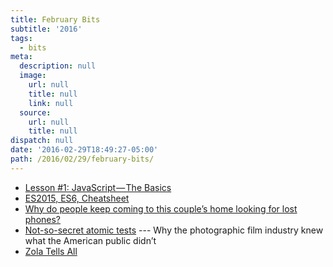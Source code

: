 ```yaml
---
title: February Bits
subtitle: '2016'
tags:
  - bits
meta:
  description: null
  image:
    url: null
    title: null
    link: null
  source:
    url: null
    title: null
dispatch: null
date: '2016-02-29T18:49:27-05:00'
path: /2016/02/29/february-bits/
---
```

* [Lesson #1: JavaScript — The Basics][basics]
* [ES2015, ES6, Cheatsheet][cheat]
* [Why do people keep coming to this couple’s home looking for lost phones?][phones]
* [Not-so-secret atomic tests][test] --- Why the photographic film industry knew what the American public didn’t
* [Zola Tells All][tellall]


[basics]: https://medium.com/@bbrennan/lesson-1-javascript-the-basics-c0ea132f430b#.vitgw122w
[phones]: http://fusion.net/story/214995/find-my-phone-apps-lead-to-wrong-home/
[test]: http://www.imaging-resource.com/news/2013/02/26/not-so-secret-atomic-bomb-tests-why-the-photographic-film-industry-knew
[cheat]: https://github.com/DrkSephy/es6-cheatsheet
[tellall]: http://www.rollingstone.com/culture/news/zola-tells-all-the-real-story-behind-the-greatest-stripper-saga-ever-tweeted-20151117

